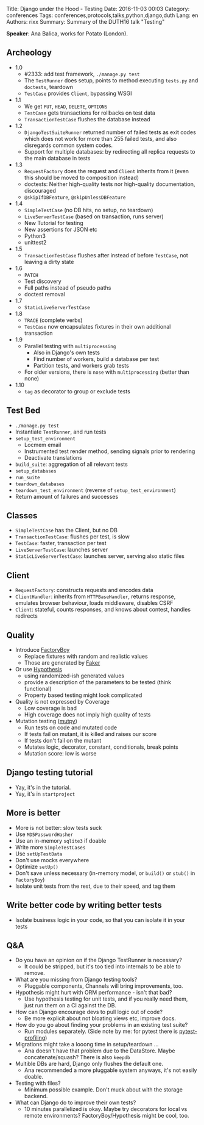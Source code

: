 Title: Django under the Hood - Testing
Date:   2016-11-03 00:03
Category: conferences
Tags: conferences,protocols,talks,python,django,duth
Lang: en
Authors: rixx
Summary: Summary of the DUTH16 talk "Testing"


**Speaker**: Ana Balica, works for Potato (London).


## Archeology

 - 1.0
    - #2333: add test framework, `./manage.py test`
    - The `TestRunner` does setup, points to method executing `tests.py` and `doctests`, teardown
    - `TestCase` provides `Client`, bypassing WSGI
 - 1.1   
    - We get `PUT`, `HEAD`, `DELETE`, `OPTIONS`
    - `TestCase` gets transactions for rollbacks on test data
    - `TransactionTestCase` flushes the database instead
 - 1.2
    - `DjangoTestSuiteRunner` returned number of failed tests as exit codes which does not work for more than 255 failed tests, and also disregards common system codes.
    - Support for multiple databases: by redirecting all replica requests to the main database in tests
 - 1.3
    - `RequestFactory` does the request and `Client` inherits from it (even this should be moved to composition instead)
    - doctests: Neither high-quality tests nor high-quality documentation, discouraged
    - `@skipIfDBFeature`, `@skipUnlessDBFeature`
 - 1.4
    - `SimpleTestCase` (no DB hits, no setup, no teardown)
    - `LiveServerTestCase` (based on transaction, runs server)
    - New Tutorial for testing
    - New assertions for JSON etc
    - Python3
    - unittest2
 - 1.5
    - `TransactionTestCase` flushes after instead of before `TestCase`, not leaving a dirty state
 - 1.6
    - `PATCH`
    - Test discovery
    - Full paths instead of pseudo paths
    - doctest removal
 - 1.7
    - `StaticLiveServerTestCase`
 - 1.8
    - `TRACE` (complete verbs)
    - `TestCase` now encapsulates fixtures in their own additional transaction
 - 1.9
    - Parallel testing with `multiprocessing`
       - Also in Django's own tests
       - Find number of workers, build a database per test
       - Partition tests, and workers grab tests
    - For older versions, there is `nose` with `multiprocessing` (better than none)
 - 1.10
    - `tag` as decorator to group or exclude tests


## Test Bed

 - `./manage.py test`
 - Instantiate `TestRunner`, and run tests
 - `setup_test_environment`
    - Locmem email
    - Instrumented test render method, sending signals prior to rendering
    - Deactivate translations
 - `build_suite`: aggregation of all relevant tests
 - `setup_databases`
 - `run_suite`
 - `teardown_databases`
 - `teardown_test_environment` (reverse of `setup_test_environment`)
 - Return amount of failures and successes

## Classes

 - `SimpleTestCase` has the Client, but no DB
 - `TransactionTestCase`: flushes per test, is slow
 - `TestCase`: faster, transaction per test
 - `LiveServerTestCase`: launches server
 - `StaticLiveServerTestCase`: launches server, serving also static files

## Client

 - `RequestFactory`: constructs requests and encodes data
 - `ClientHandler`: inherits from `HTTPBaseHandler`, returns response, emulates browser behaviour, loads middleware, disables CSRF
 - `Client`: stateful, counts responses, and knows about contest, handles redirects

## Quality

 - Introduce [FactoryBoy](https://factoryboy.readthedocs.io/en/latest/)
    - Replace fixtures with random and realistic values
    - Those are generated by [Faker](http://faker.readthedocs.io/en/master/)
 - Or use [Hypothesis](http://hypothesis.works/)
    - using randomized-ish generated values
    - provide a description of the parameters to be tested (think functional)
    - Property based testing might look complicated
 - Quality is not expressed by Coverage
    - Low coverage is bad
    - High coverage does not imply high quality of tests
 - Mutation testing ([mutpy](https://github.com/bayandin/mutpy))
    - Run tests on code and mutated code
    - If tests fail on mutant, it is killed and raises our score
    - If tests don't fail on the mutant
    - Mutates logic, decorator, constant, conditionals, break points
    - Mutation score: low is worse

## Django testing tutorial

 - Yay, it's in the tutorial.
 - Yay, it's in `startproject`

## More is better

 - More is not better: slow tests suck
 - Use `MD5PasswordHasher`
 - Use an in-memory `sqlite3` if doable
 - Write more `SimpleTestCases`
 - Use `setUpTestData`
 - Don't use mocks everywhere
 - Optimize `setUp()`
 - Don't save unless necessary (in-memory model, or `build()` or `stub()` in `FactoryBoy`)
 - Isolate unit tests from the rest, due to their speed, and tag them

## Write better code by writing better tests
 - Isolate business logic in your code, so that you can isolate it in your tests

## Q&A

 - Do you have an opinion on if the Django TestRunner is necessary?
    - It could be stripped, but it's too tied into internals to be able to remove.
 - What are you missing from Django testing tools?
    - Pluggable components, Channels will bring improvements, too.
 - Hypothesis might hurt with ORM performance - isn't that bad?
    - Use hypothesis testing for unit tests, and if you really need them, just run them on a CI against the DB.
 - How can Django encourage devs to pull logic out of code?
    - Be more explicit about not bloating views etc, improve docs.
 - How do you go about finding your problems in an existing test suite?
    - Run modules separately. (Side note by me: for pytest there is [pytest-profiling](https://github.com/manahl/pytest-plugins/tree/master/pytest-profiling))
 - Migrations might take a looong time in setup/teardown …
    - Ana doesn't have that problem due to the DataStore. Maybe concatenate/squash? There is also `keepdb`
 - Multible DBs are hard, Django only flushes the default one.
    - Ana recommended a more pluggable system anyways, it's not easily doable.
 - Testing with files?
    - Minimum possible example. Don't muck about with the storage backend.
 - What can Django do to improve their own tests?
    - 10 minutes parallelized is okay. Maybe try decorators for local vs remote environments? FactoryBoy/Hypothesis might be cool, too.
